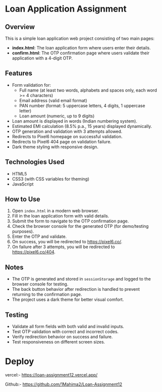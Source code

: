 # Loan Application Assignment

## Overview
This is a simple loan application web project consisting of two main pages:
- **index.html**: The loan application form where users enter their details.
- **confirm.html**: The OTP confirmation page where users validate their application with a 4-digit OTP.

## Features
- Form validation for:
  - Full name (at least two words, alphabets and spaces only, each word >= 4 characters)
  - Email address (valid email format)
  - PAN number (format: 5 uppercase letters, 4 digits, 1 uppercase letter)
  - Loan amount (numeric, up to 9 digits)
- Loan amount is displayed in words (Indian numbering system).
- Estimated EMI calculation (8.5% p.a., 15 years) displayed dynamically.
- OTP generation and validation with 3 attempts allowed.
- Redirects to Pixel6 homepage on successful validation.
- Redirects to Pixel6 404 page on validation failure.
- Dark theme styling with responsive design.

## Technologies Used
- HTML5
- CSS3 (with CSS variables for theming)
- JavaScript 

## How to Use
1. Open `index.html` in a modern web browser.
2. Fill in the loan application form with valid details.
3. Submit the form to navigate to the OTP confirmation page.
4. Check the browser console for the generated OTP (for demo/testing purposes).
5. Enter the OTP and validate.
6. On success, you will be redirected to https://pixel6.co/.
7. On failure after 3 attempts, you will be redirected to https://pixel6.co/404.

## Notes
- The OTP is generated and stored in `sessionStorage` and logged to the browser console for testing.
- The back button behavior after redirection is handled to prevent returning to the confirmation page.
- The project uses a dark theme for better visual comfort.

## Testing
- Validate all form fields with both valid and invalid inputs.
- Test OTP validation with correct and incorrect codes.
- Verify redirection behavior on success and failure.
- Test responsiveness on different screen sizes.

 # Deploy
 vercel:- https://loan-assignment12.vercel.app/

Github:- https://github.com/1Mahima2/Loan-Assignment12
 
